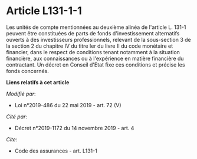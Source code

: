 # Article L131-1-1

Les unités de compte mentionnées au deuxième alinéa de l'article L. 131-1 peuvent être constituées de parts de fonds
d'investissement alternatifs ouverts à des investisseurs professionnels, relevant de la sous-section 3 de la section 2 du
chapitre IV du titre Ier du livre II du code monétaire et financier, dans le respect de conditions tenant notamment à la
situation financière, aux connaissances ou à l'expérience en matière financière du contractant. Un décret en Conseil d'Etat
fixe ces conditions et précise les fonds concernés.

**Liens relatifs à cet article**

_Modifié par_:

  - Loi n°2019-486 du 22 mai 2019 - art. 72 (V)

_Cité par_:

  - Décret n°2019-1172 du 14 novembre 2019 - art. 4

_Cite_:

  - Code des assurances - art. L131-1

